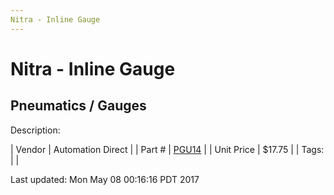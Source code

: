 ```yaml
---
Nitra - Inline Gauge
---
```

# Nitra - Inline Gauge
## Pneumatics / Gauges
Description: 	 

| Vendor | Automation Direct | 
| Part # | [PGU14](https://www.automationdirect.com) | 
| Unit Price | $17.75 | 
| Tags: |  | 

Last updated: Mon May 08 00:16:16 PDT 2017